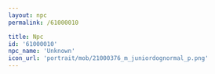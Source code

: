 ```yaml
---
layout: npc
permalink: /61000010

title: Npc
id: '61000010'
npc_name: 'Unknown'
icon_url: 'portrait/mob/21000376_m_juniordognormal_p.png'
---
```

